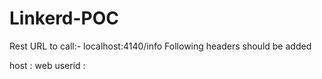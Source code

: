# Linkerd-POC

Rest URL to call:- localhost:4140/info
Following headers should be added 

host : web
userid : <userid>
